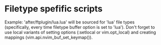 # Filetype spefific scripts
Example: 'after/ftplugin/lua.lua' will be sourced for 'lua' file types (specifically, every time filetype buffer option is set to 'lua'). Don't forget to use local variants of setting options (:setlocal or vim.opt_local) and creating mappings (vim.api.nvim_buf_set_keymap()).
